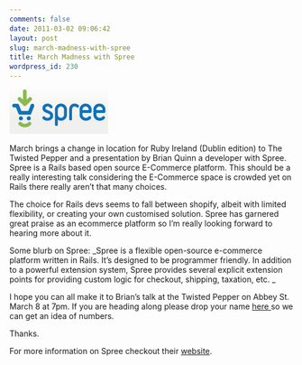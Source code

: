 ```yaml
---
comments: false
date: 2011-03-02 09:06:42
layout: post
slug: march-madness-with-spree
title: March Madness with Spree
wordpress_id: 230
---
```


![](images/spree.png)

March brings a change in location for Ruby Ireland (Dublin edition) to The Twisted Pepper and a presentation by Brian Quinn a developer with Spree. Spree is a Rails based open source E-Commerce platform.  This should be a really interesting talk considering the E-Commerce space is crowded yet on Rails there really aren’t that many choices.

The choice for Rails devs seems to fall between shopify, albeit with limited flexibility, or creating your own customised solution. Spree has garnered great praise as an ecommerce platform so I’m really looking forward to hearing more about it.

Some blurb on Spree: 
_Spree is a flexible open-source e-commerce platform written in Rails. It’s designed to be programmer friendly. In addition to a powerful extension system, Spree provides several explicit extension points for providing custom logic for checkout, shipping, taxation, etc. _

I hope you can all make it to Brian’s talk at the Twisted Pepper on Abbey St. March 8 at 7pm. If you are heading along please drop your name [here ](http://www.doodle.com/emsrzuqpp4w6ekkp) so we can get an idea of numbers.

Thanks.

For more information on Spree checkout their [website](http://www.spreecommerce.com).


